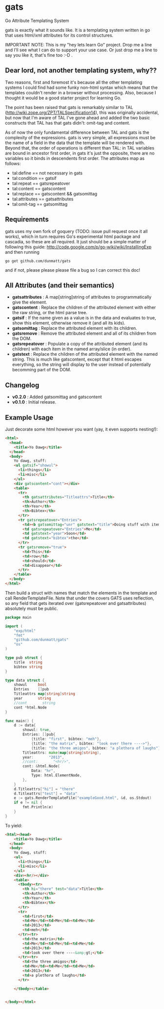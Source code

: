 gats
====

Go Attribute Templating System

gats is exactly what it sounds like.  It is a templating system written in go that uses html/xml attributes for its control structures.

IMPORTANT NOTE:  This is my "hey lets learn Go" project.  Drop me a line and I'll see what I can do to support your use case.  Or just drop me a line to say you like it, that's fine too :-D .

## Dear lord, not another templating system, why??

Two reasons, first and foremost it's because all the other templating systems I could find had some funky non-html syntax which means that the templates couldn't render in a browser without processing.
Also, because I thought it would be a good starter project for learning Go.

The point has been raised that gats is remarkably similar to TAL (http://wiki.zope.org/ZPT/TALSpecification14), this was originally accidental, but now that I'm aware of TAL I've gone ahead and added the two basic constructs that TAL has that gats didn't: omit-tag and content.

As of now the only fundamental difference between TAL and gats is the complexity of the expressions.  gats is very simple, all expressions must be the name of a field in the data that the template will be rendered with.  Beyond that, the order of operations is different than TAL: in TAL variables are bound in ancestor first order, in gats it's just the opposite, there are no variables so it binds in descendents first order.  The attributes map as follows:

* tal:define == not necessary in gats
* tal:condition == gatsif
* tal:repeat == gatsrepeatover
* tal:content == gatscontent
* tal:replace == gatscontent && gatsomittag
* tal:attributes == gatsattributes
* tal:omit-tag == gatsomittag

## Requirements

gats uses my own fork of goquery (TODO: issue pull request once it all works), which in turn requires Go's experimental html package and cascadia, so these are all required.
It just should be a simple matter of following this guide: http://code.google.com/p/go-wiki/wiki/InstallingExp and then running

`go get github.com/dunmatt/gats`

and if not, please please please file a bug so I can correct this doc!

## All Attributes (and their semantics)

* **gatsattributes** : A map\[string\]string of attributes to programmatically give the element.
* **gatscontent** : Replace the children of the attributed element with either the raw string, or the html parse tree.
* **gatsif** : If the name given as a value is in the data and evaluates to true, show this element, otherwise remove it (and all its kids).
* **gatsomittag** : Replace the attributed element with its children.
* **gatsremove** : Remove the attributed element and all of its children from the DOM.
* **gatsrepeatover** : Populate a copy of the attributed element (and its children) with each item in the named array/slice (in order).
* **gatstext** : Replace the children of the attributed element with the named string.  This is much like gatscontent, except that it html escapes everything, so the string will display to the user instead of potentially becomming part of the DOM.

## Changelog

*    **v0.2.0** : Added gatsomittag and gatscontent
*    **v0.1.0** : Initial release.

## Example Usage

Just decorate some html however you want (yay, it even supports nesting!):

```HTML
<html>
  <head>
    <title>Yo Dawg</title>
  </head>
  <body>
    Yo dawg, stuff:
    <ul gatsif="showul">
      <li>things</li>
      <li>misc</li>
    </ul>
    <div gatscontent="cont"></div>
    <table>
      <tr>
        <th gatsattributes="Titleattrs">Title</th>
        <th>Author</th>
        <th>Year</th>
        <th>Bibtex</th>
      </tr>
      <tr gatsrepeatover="Entries">
        <td><b gatsomittag="unr" gatstext="title">Doing stuff with items<b></td>
        <td gatsrepeatover="Entries">Me</td>
        <td gatstext="year">Soon</td>
        <td gatstext="bibtex">the</td>
      </tr>
      <tr gatsremove="true">
        <td>This</td>
        <td>row</td>
        <td>should</td>
        <td>disappear</td>
      </tr>
    </table>
  </body>
</html>
```

Then build a struct with names that match the elements in the template and call RenderTemplateFile.  Note that under the covers GATS uses reflection, so any field that gets iterated over (gatsrepeatover and gatsattributes) absolutely must be public.

```Go
package main

import (
	"exp/html"
	"fmt"
	"github.com/dunmatt/gats"
	"os"
)

type pub struct {
	title  string
	bibtex string
}

type data struct {
	showul     bool
	Entries    []pub
	Titleattrs map[string]string
	year       string
	//cont       string
	cont *html.Node
}

func main() {
	d := data{
		showul: true,
		Entries: []pub{
			{title: "first", bibtex: "meh"},
			{title: "the matrix", bibtex: "look over there ---->"},
			{title: "the three amigos", bibtex: "a plethora of laughs"}},
		Titleattrs: make(map[string]string),
		year:       "2013",
		//cont:       "<hr/>",
		cont: &html.Node{
			Data: "hr",
			Type: html.ElementNode,
		},
	}
	d.Titleattrs["hi"] = "there"
	d.Titleattrs["test"] = "data"
	e := gats.RenderTemplateFile("exampleGood.html", &d, os.Stdout)
	if e != nil {
		fmt.Println(e)
	}
}
```

To yield:

```HTML
<html><head>
    <title>Yo Dawg</title>
  </head>
  <body>
    Yo dawg, stuff:
    <ul>
      <li>things</li>
      <li>misc</li>
    </ul>
    <div><hr/></div>
    <table>
      <tbody><tr>
        <th hi="there" test="data">Title</th>
        <th>Author</th>
        <th>Year</th>
        <th>Bibtex</th>
      </tr>
      <tr>
        <td>first</td>
        <td>Me</td><td>Me</td><td>Me</td>
        <td>2013</td>
        <td>meh</td>
      </tr><tr>
        <td>the matrix</td>
        <td>Me</td><td>Me</td><td>Me</td>
        <td>2013</td>
        <td>look over there ----&amp;gt;</td>
      </tr><tr>
        <td>the three amigos</td>
        <td>Me</td><td>Me</td><td>Me</td>
        <td>2013</td>
        <td>a plethora of laughs</td>
      </tr>

    </tbody></table>


</body></html>
```

